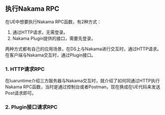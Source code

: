 ## 执行Nakama RPC

在UE中想要执行Nakama RPC函数，有2种方式：
1. 通过HTTP请求，无需登录。
2. Nakama Plugin提供的接口，需要先登录。

两种方式都有自己的应用场景，在DS上与Nakama进行交互时，通过HTTP请求。在客户端与Nakama交互时，通过Plugin接口。

### 1. HTTP请求RPC

在luaruntime介绍三方服务器与Nakama交互时，就介绍了如何同通过HTTP执行Nakama RPC函数，当时是通过控制台或者Postman，现在换成在UE代码来发送Post请求即可。



### 2. Plugin接口请求RPC

